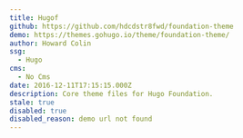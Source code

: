 ```yaml
---
title: Hugof
github: https://github.com/hdcdstr8fwd/foundation-theme
demo: https://themes.gohugo.io/theme/foundation-theme/
author: Howard Colin
ssg:
  - Hugo
cms:
  - No Cms
date: 2016-12-11T17:15:15.000Z
description: Core theme files for Hugo Foundation.
stale: true
disabled: true
disabled_reason: demo url not found
---
```

